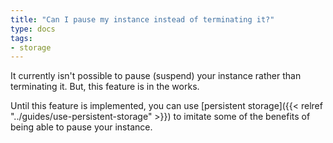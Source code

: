 ```yaml
---
title: "Can I pause my instance instead of terminating it?"
type: docs
tags:
- storage
---
```


It currently isn't possible to pause (suspend) your instance rather than
terminating it. But, this feature is in the works.

Until this feature is implemented, you can use
[persistent storage]({{< relref "../guides/use-persistent-storage" >}}) to imitate some of
the benefits of being able to pause your instance.
